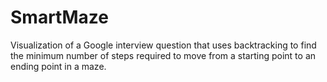 # SmartMaze

Visualization of a Google interview question that uses backtracking to find the minimum number of steps required to move from a starting point to an ending point in a maze.
